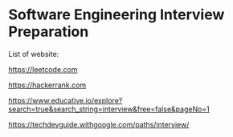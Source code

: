 # Software Engineering Interview Preparation

List of website:

https://leetcode.com

https://hackerrank.com

https://www.educative.io/explore?search=true&search_string=interview&free=false&pageNo=1

https://techdevguide.withgoogle.com/paths/interview/

